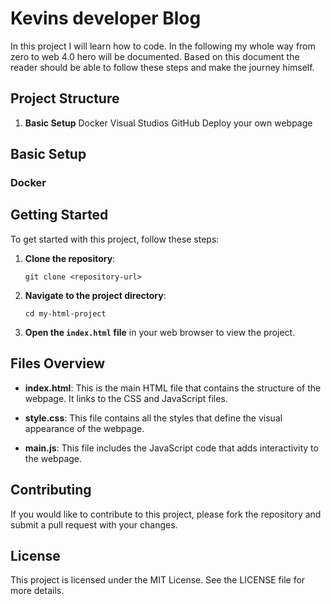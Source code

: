 # Kevins developer Blog

In this project I will learn how to code. In the following my whole way from zero to web 4.0 hero will be documented. Based on this document the reader should be able to follow these steps and make the journey himself. 

## Project Structure

1. **Basic Setup**
Docker
Visual Studios
GitHub
Deploy your own webpage







## Basic Setup

### Docker







## Getting Started

To get started with this project, follow these steps:

1. **Clone the repository**:
   ```
   git clone <repository-url>
   ```

2. **Navigate to the project directory**:
   ```
   cd my-html-project
   ```

3. **Open the `index.html` file** in your web browser to view the project.

## Files Overview

- **index.html**: This is the main HTML file that contains the structure of the webpage. It links to the CSS and JavaScript files.
  
- **style.css**: This file contains all the styles that define the visual appearance of the webpage.

- **main.js**: This file includes the JavaScript code that adds interactivity to the webpage.

## Contributing

If you would like to contribute to this project, please fork the repository and submit a pull request with your changes.

## License

This project is licensed under the MIT License. See the LICENSE file for more details.